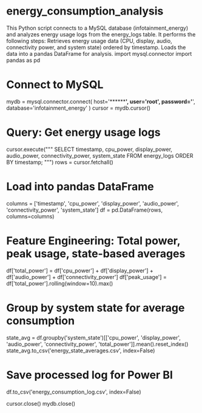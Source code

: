 # energy_consumption_analysis
This Python script connects to a MySQL database (infotainment_energy) and analyzes energy usage logs from the energy_logs table. It performs the following steps:  Retrieves energy usage data (CPU, display, audio, connectivity power, and system state) ordered by timestamp. Loads the data into a pandas DataFrame for analysis. 
import mysql.connector
import pandas as pd

# Connect to MySQL
mydb = mysql.connector.connect(
    host='****************',
    user='root',
    password='**********',
    database='infotainment_energy'
)
cursor = mydb.cursor()

# Query: Get energy usage logs
cursor.execute("""
    SELECT
        timestamp,
        cpu_power,
        display_power,
        audio_power,
        connectivity_power,
        system_state
    FROM energy_logs
    ORDER BY timestamp;
""")
rows = cursor.fetchall()

# Load into pandas DataFrame
columns = ['timestamp', 'cpu_power', 'display_power', 'audio_power', 'connectivity_power', 'system_state']
df = pd.DataFrame(rows, columns=columns)

# Feature Engineering: Total power, peak usage, state-based averages
df['total_power'] = df['cpu_power'] + df['display_power'] + df['audio_power'] + df['connectivity_power']
df['peak_usage'] = df['total_power'].rolling(window=10).max()

# Group by system state for average consumption
state_avg = df.groupby('system_state')[['cpu_power', 'display_power', 'audio_power', 'connectivity_power', 'total_power']].mean().reset_index()
state_avg.to_csv('energy_state_averages.csv', index=False)

# Save processed log for Power BI
df.to_csv('energy_consumption_log.csv', index=False)

cursor.close()
mydb.close()

